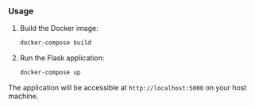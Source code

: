 ### Usage

1. Build the Docker image:
   ```bash
   docker-compose build
   ```

2. Run the Flask application:
   ```bash
   docker-compose up
   ```
   
The application will be accessible at `http://localhost:5000` on your host machine.
